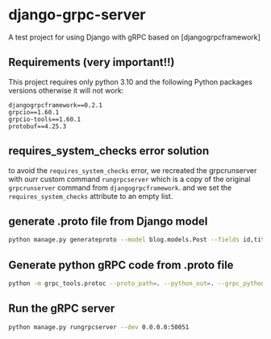 # django-grpc-server

A test project for using Django with gRPC based on [djangogrpcframework]

## Requirements (very important!!)

This project requires only python 3.10 and the following Python packages versions otherwise it will not work:

```plaintext
djangogrpcframework==0.2.1
grpcio==1.60.1
grpcio-tools==1.60.1
protobuf==4.25.3
```

## requires_system_checks error solution

to avoid the `requires_system_checks` error, we recreated the grpcrunserver with ourr custom command `rungrpcserver` which is a copy of the original `grpcrunserver` command from `djangogrpcframework`. and we set the `requires_system_checks` attribute to an empty list.


## generate .proto file from Django model

```bash
python manage.py generateproto --model blog.models.Post --fields id,title,content --file  blog/protos/post/post.proto
```

## Generate python gRPC code from .proto file

```bash
python -m grpc_tools.protoc --proto_path=. --python_out=. --grpc_python_out=. --pyi_out=. blog/protos/post/post.proto
```

## Run the gRPC server

```bash
python manage.py rungrpcserver --dev 0.0.0.0:50051
```
